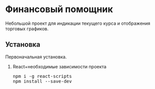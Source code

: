 # Финансовый помощник
Небольшой проект для индикации текущего курса и отображения торговых графиков.
## Установка 
Первоначальная установка. 
<ol>
<li> React+необходимые зависимости проекта
<pre>
npm i -g react-scripts
npm install --save-dev
</pre>
</ol>